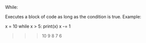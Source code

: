 While:

Executes a block of code as long as the condition is true.
Example:

x = 10
while x > 5:
  print(x)
  x -= 1
  
>>> 10
>>> 9
>>> 8
>>> 7
>>> 6
